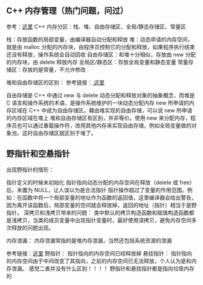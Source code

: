 ## C++ 内存管理（热门问题，问过）

参考：[这里](https://blog.csdn.net/caogenwangbaoqiang/article/details/79788368)
C++ 内存分区：栈、堆、自由存储区、全局/静态存储区、常量区

栈：存放函数的局部变量，由编译器自动分配和释放
堆：动态申请的内存空间，就是由 malloc 分配的内存块，由程序员控制它的分配和释放，如果程序执行结束还没有释放，操作系统会自动回收
自由存储区：和堆十分相似，存放由 new 分配的内存块，由 delete 释放内存
全局区/静态区：存放全局变量和静态变量
常量存储区：存放的是常量，不允许修改

堆和自由存储区的区别：
参考链接：[ 这里](https://www.cnblogs.com/qg-whz/p/5060894.html) 

自由存储是 C++ 中通过 new 与 delete 动态分配和释放对象的抽象概念，而堆是 C 语言和操作系统的术语，是操作系统维护的一块动态分配内存
new 所申请的内存区域在 C++ 中成为自由存储区。藉由堆实现的自由存储，可以说 new 所申请的内存区域在堆上
堆和自由存储区有区别，并非等价。使用 new 来分配内存，程序员也可以通过重载操作符，改用其他内存来实现自由存储，例如全局变量做的对象池，这时自由存储区就区别于堆了。

## 野指针和空悬指针

出现野指针的情形：

指针定义的时候未初始化
指针指向动态分配的内存空间在释放（delete 或 free）后，未置为 NULL，让人误以为是合法指针
指针操作超过了变量的作用范围。例如：在函数中将一个局部变量的地址作为函数的返回值，这里编译器会给出警告，因为离开该函数后，局部变量的空间就会释放掉，返回的地址（指针）相当于是野指针。
深拷贝和浅拷贝带来的问题：
类中默认的拷贝构造函数和赋值构造函数都是浅拷贝，当类的成员变量中出现指针变量时，最好使用深拷贝，避免内存空间多次释放的问题出现。

内存泄漏：
内存泄漏常指的是堆内存泄漏，当然还包括系统资源的泄漏

参考链接：[这里](https://blog.csdn.net/bl520025/article/details/8967648)
野指针： 指针指向的内存空间已经释放掉
悬挂指针： 指针指向的内存空间由于中间改变了其指向，之前的内存空间已无法释放，个人认为是和内存泄漏。
感觉二者并没有什么区别！！！！
野指针和悬挂指针都是指向垃圾内存的

